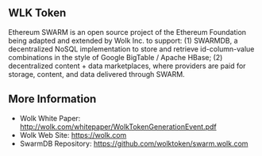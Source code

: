 ## WLK Token

Ethereum SWARM is an open source project of the Ethereum Foundation being adapted and extended by Wolk Inc. to support: (1) SWARMDB, a decentralized NoSQL implementation to store and retrieve id-column-value combinations in the style of Google BigTable / Apache HBase; (2) decentralized content + data marketplaces, where providers are paid for storage, content, and data delivered through SWARM. 

## More Information
* Wolk White Paper: http://wolk.com/whitepaper/WolkTokenGenerationEvent.pdf
* Wolk Web Site: https://wolk.com
* SwarmDB Repository: https://github.com/wolktoken/swarm.wolk.com
